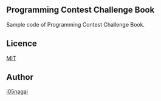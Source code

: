 ## Programming Contest Challenge Book
Sample code of Programming Contest Challenge Book.

## Licence

[MIT](https://opensource.org/licenses/MIT)

## Author

[i05nagai](https://github.com/i05nagai)
